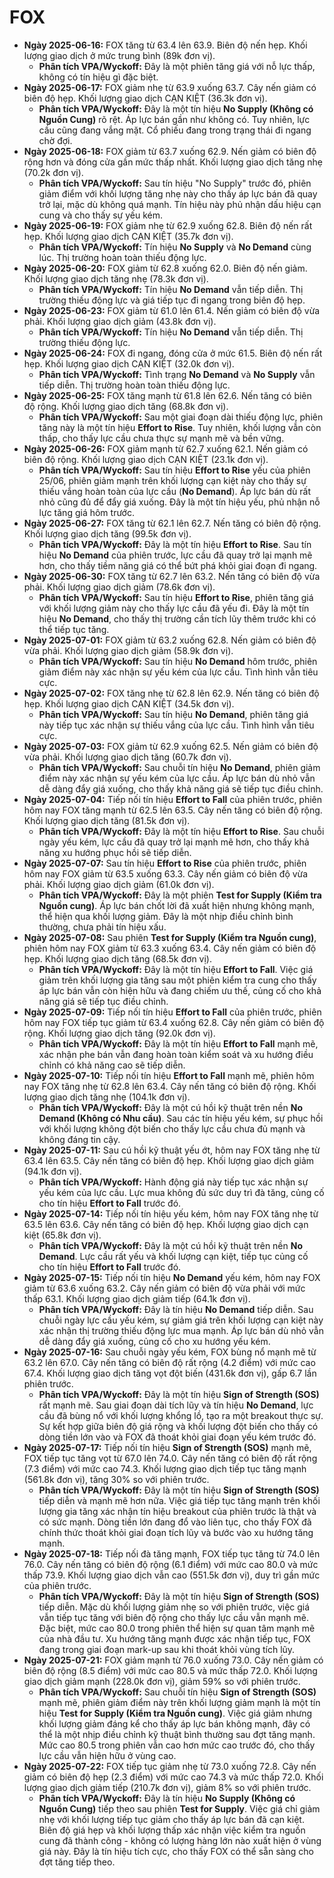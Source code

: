 # FOX

-   **Ngày 2025-06-16:** FOX tăng từ 63.4 lên 63.9. Biên độ nến hẹp. Khối lượng giao dịch ở mức trung bình (89k đơn vị).
    -   **Phân tích VPA/Wyckoff:** Đây là một phiên tăng giá với nỗ lực thấp, không có tín hiệu gì đặc biệt.
-   **Ngày 2025-06-17:** FOX giảm nhẹ từ 63.9 xuống 63.7. Cây nến giảm có biên độ hẹp. Khối lượng giao dịch CẠN KIỆT (36.3k đơn vị).
    -   **Phân tích VPA/Wyckoff:** Đây là một tín hiệu **No Supply (Không có Nguồn Cung)** rõ rệt. Áp lực bán gần như không có. Tuy nhiên, lực cầu cũng đang vắng mặt. Cổ phiếu đang trong trạng thái đi ngang chờ đợi.
-   **Ngày 2025-06-18:** FOX giảm từ 63.7 xuống 62.9. Nến giảm có biên độ rộng hơn và đóng cửa gần mức thấp nhất. Khối lượng giao dịch tăng nhẹ (70.2k đơn vị).
    -   **Phân tích VPA/Wyckoff:** Sau tín hiệu "No Supply" trước đó, phiên giảm điểm với khối lượng tăng nhẹ này cho thấy áp lực bán đã quay trở lại, mặc dù không quá mạnh. Tín hiệu này phủ nhận dấu hiệu cạn cung và cho thấy sự yếu kém.
- **Ngày 2025-06-19:** FOX giảm nhẹ từ 62.9 xuống 62.8. Biên độ nến rất hẹp. Khối lượng giao dịch CẠN KIỆT (35.7k đơn vị).
    - **Phân tích VPA/Wyckoff:** Tín hiệu **No Supply** và **No Demand** cùng lúc. Thị trường hoàn toàn thiếu động lực.
- **Ngày 2025-06-20:** FOX giảm từ 62.8 xuống 62.0. Biên độ nến giảm. Khối lượng giao dịch tăng nhẹ (78.3k đơn vị).
    - **Phân tích VPA/Wyckoff:** Tín hiệu **No Demand** vẫn tiếp diễn. Thị trường thiếu động lực và giá tiếp tục đi ngang trong biên độ hẹp.
- **Ngày 2025-06-23:** FOX giảm từ 61.0 lên 61.4. Nến giảm có biên độ vừa phải. Khối lượng giao dịch giảm (43.8k đơn vị).
    - **Phân tích VPA/Wyckoff:** Tín hiệu **No Demand** vẫn tiếp diễn. Thị trường thiếu động lực.
- **Ngày 2025-06-24:** FOX đi ngang, đóng cửa ở mức 61.5. Biên độ nến rất hẹp. Khối lượng giao dịch CẠN KIỆT (32.0k đơn vị).
    - **Phân tích VPA/Wyckoff:** Tình trạng **No Demand** và **No Supply** vẫn tiếp diễn. Thị trường hoàn toàn thiếu động lực.
- **Ngày 2025-06-25:** FOX tăng mạnh từ 61.8 lên 62.6. Nến tăng có biên độ rộng. Khối lượng giao dịch tăng (68.8k đơn vị).
    - **Phân tích VPA/Wyckoff:** Sau một giai đoạn dài thiếu động lực, phiên tăng này là một tín hiệu **Effort to Rise**. Tuy nhiên, khối lượng vẫn còn thấp, cho thấy lực cầu chưa thực sự mạnh mẽ và bền vững.
- **Ngày 2025-06-26:** FOX giảm mạnh từ 62.7 xuống 62.1. Nến giảm có biên độ rộng. Khối lượng giao dịch CẠN KIỆT (23.1k đơn vị).
    - **Phân tích VPA/Wyckoff:** Sau tín hiệu **Effort to Rise** yếu của phiên 25/06, phiên giảm mạnh trên khối lượng cạn kiệt này cho thấy sự thiếu vắng hoàn toàn của lực cầu (**No Demand**). Áp lực bán dù rất nhỏ cũng đủ để đẩy giá xuống. Đây là một tín hiệu yếu, phủ nhận nỗ lực tăng giá hôm trước.
- **Ngày 2025-06-27:** FOX tăng từ 62.1 lên 62.7. Nến tăng có biên độ rộng. Khối lượng giao dịch tăng (99.5k đơn vị).
    - **Phân tích VPA/Wyckoff:** Đây là một tín hiệu **Effort to Rise**. Sau tín hiệu **No Demand** của phiên trước, lực cầu đã quay trở lại mạnh mẽ hơn, cho thấy tiềm năng giá có thể bứt phá khỏi giai đoạn đi ngang.
- **Ngày 2025-06-30:** FOX tăng từ 62.7 lên 63.2. Nến tăng có biên độ vừa phải. Khối lượng giao dịch giảm (78.6k đơn vị).
    - **Phân tích VPA/Wyckoff:** Sau tín hiệu **Effort to Rise**, phiên tăng giá với khối lượng giảm này cho thấy lực cầu đã yếu đi. Đây là một tín hiệu **No Demand**, cho thấy thị trường cần tích lũy thêm trước khi có thể tiếp tục tăng.
- **Ngày 2025-07-01:** FOX giảm từ 63.2 xuống 62.8. Nến giảm có biên độ vừa phải. Khối lượng giao dịch giảm (58.9k đơn vị).
    - **Phân tích VPA/Wyckoff:** Sau tín hiệu **No Demand** hôm trước, phiên giảm điểm này xác nhận sự yếu kém của lực cầu. Tình hình vẫn tiêu cực.
- **Ngày 2025-07-02:** FOX tăng nhẹ từ 62.8 lên 62.9. Nến tăng có biên độ hẹp. Khối lượng giao dịch CẠN KIỆT (34.5k đơn vị).
    - **Phân tích VPA/Wyckoff:** Sau tín hiệu **No Demand**, phiên tăng giá này tiếp tục xác nhận sự thiếu vắng của lực cầu. Tình hình vẫn tiêu cực.
- **Ngày 2025-07-03:** FOX giảm từ 62.9 xuống 62.5. Nến giảm có biên độ vừa phải. Khối lượng giao dịch tăng (60.7k đơn vị).
    - **Phân tích VPA/Wyckoff:** Sau chuỗi tín hiệu **No Demand**, phiên giảm điểm này xác nhận sự yếu kém của lực cầu. Áp lực bán dù nhỏ vẫn dễ dàng đẩy giá xuống, cho thấy khả năng giá sẽ tiếp tục điều chỉnh.
- **Ngày 2025-07-04:** Tiếp nối tín hiệu **Effort to Fall** của phiên trước, phiên hôm nay FOX tăng mạnh từ 62.5 lên 63.5. Cây nến tăng có biên độ rộng. Khối lượng giao dịch tăng (81.5k đơn vị).
    - **Phân tích VPA/Wyckoff:** Đây là một tín hiệu **Effort to Rise**. Sau chuỗi ngày yếu kém, lực cầu đã quay trở lại mạnh mẽ hơn, cho thấy khả năng xu hướng phục hồi sẽ tiếp diễn.
- **Ngày 2025-07-07:** Sau tín hiệu **Effort to Rise** của phiên trước, phiên hôm nay FOX giảm từ 63.5 xuống 63.3. Cây nến giảm có biên độ vừa phải. Khối lượng giao dịch giảm (61.0k đơn vị).
    - **Phân tích VPA/Wyckoff:** Đây là một phiên **Test for Supply (Kiểm tra Nguồn cung)**. Áp lực bán chốt lời đã xuất hiện nhưng không mạnh, thể hiện qua khối lượng giảm. Đây là một nhịp điều chỉnh bình thường, chưa phải tín hiệu xấu.
- **Ngày 2025-07-08:** Sau phiên **Test for Supply (Kiểm tra Nguồn cung)**, phiên hôm nay FOX giảm từ 63.3 xuống 63.4. Cây nến giảm có biên độ hẹp. Khối lượng giao dịch tăng (68.5k đơn vị).
    - **Phân tích VPA/Wyckoff:** Đây là một tín hiệu **Effort to Fall**. Việc giá giảm trên khối lượng gia tăng sau một phiên kiểm tra cung cho thấy áp lực bán vẫn còn hiện hữu và đang chiếm ưu thế, củng cố cho khả năng giá sẽ tiếp tục điều chỉnh.
- **Ngày 2025-07-09:** Tiếp nối tín hiệu **Effort to Fall** của phiên trước, phiên hôm nay FOX tiếp tục giảm từ 63.4 xuống 62.8. Cây nến giảm có biên độ rộng. Khối lượng giao dịch tăng (92.0k đơn vị).
    - **Phân tích VPA/Wyckoff:** Đây là một tín hiệu **Effort to Fall** mạnh mẽ, xác nhận phe bán vẫn đang hoàn toàn kiểm soát và xu hướng điều chỉnh có khả năng cao sẽ tiếp diễn.
- **Ngày 2025-07-10:** Tiếp nối tín hiệu **Effort to Fall** mạnh mẽ, phiên hôm nay FOX tăng nhẹ từ 62.8 lên 63.4. Cây nến tăng có biên độ rộng. Khối lượng giao dịch tăng nhẹ (104.1k đơn vị).
    - **Phân tích VPA/Wyckoff:** Đây là một cú hồi kỹ thuật trên nền **No Demand (Không có Nhu cầu)**. Sau các tín hiệu yếu kém, sự phục hồi với khối lượng không đột biến cho thấy lực cầu chưa đủ mạnh và không đáng tin cậy.
- **Ngày 2025-07-11:** Sau cú hồi kỹ thuật yếu ớt, hôm nay FOX tăng nhẹ từ 63.4 lên 63.5. Cây nến tăng có biên độ hẹp. Khối lượng giao dịch giảm (94.1k đơn vị).
    - **Phân tích VPA/Wyckoff:** Hành động giá này tiếp tục xác nhận sự yếu kém của lực cầu. Lực mua không đủ sức duy trì đà tăng, củng cố cho tín hiệu **Effort to Fall** trước đó.
- **Ngày 2025-07-14:** Tiếp nối tín hiệu yếu kém, hôm nay FOX tăng nhẹ từ 63.5 lên 63.6. Cây nến tăng có biên độ hẹp. Khối lượng giao dịch cạn kiệt (65.8k đơn vị).
    - **Phân tích VPA/Wyckoff:** Đây là một cú hồi kỹ thuật trên nền **No Demand**. Lực cầu rất yếu và khối lượng cạn kiệt, tiếp tục củng cố cho tín hiệu **Effort to Fall** trước đó.
- **Ngày 2025-07-15:** Tiếp nối tín hiệu **No Demand** yếu kém, hôm nay FOX giảm từ 63.6 xuống 63.2. Cây nến giảm có biên độ vừa phải với mức thấp 63.1. Khối lượng giao dịch giảm tiếp (64.1k đơn vị).
    - **Phân tích VPA/Wyckoff:** Đây là tín hiệu **No Demand** tiếp diễn. Sau chuỗi ngày lực cầu yếu kém, sự giảm giá trên khối lượng cạn kiệt này xác nhận thị trường thiếu động lực mua mạnh. Áp lực bán dù nhỏ vẫn dễ dàng đẩy giá xuống, củng cố cho xu hướng yếu kém.
- **Ngày 2025-07-16:** Sau chuỗi ngày yếu kém, FOX bùng nổ mạnh mẽ từ 63.2 lên 67.0. Cây nến tăng có biên độ rất rộng (4.2 điểm) với mức cao 67.4. Khối lượng giao dịch tăng vọt đột biến (431.6k đơn vị), gấp 6.7 lần phiên trước.
    - **Phân tích VPA/Wyckoff:** Đây là một tín hiệu **Sign of Strength (SOS)** rất mạnh mẽ. Sau giai đoạn dài tích lũy và tín hiệu **No Demand**, lực cầu đã bùng nổ với khối lượng khổng lồ, tạo ra một breakout thực sự. Sự kết hợp giữa biên độ giá rộng và khối lượng đột biến cho thấy có dòng tiền lớn vào và FOX đã thoát khỏi giai đoạn yếu kém trước đó.
- **Ngày 2025-07-17:** Tiếp nối tín hiệu **Sign of Strength (SOS)** mạnh mẽ, FOX tiếp tục tăng vọt từ 67.0 lên 74.0. Cây nến tăng có biên độ rất rộng (7.3 điểm) với mức cao 74.3. Khối lượng giao dịch tiếp tục tăng mạnh (561.8k đơn vị), tăng 30% so với phiên trước.
    - **Phân tích VPA/Wyckoff:** Đây là một tín hiệu **Sign of Strength (SOS)** tiếp diễn và mạnh mẽ hơn nữa. Việc giá tiếp tục tăng mạnh trên khối lượng gia tăng xác nhận tín hiệu breakout của phiên trước là thật và có sức mạnh. Dòng tiền lớn đang đổ vào liên tục, cho thấy FOX đã chính thức thoát khỏi giai đoạn tích lũy và bước vào xu hướng tăng mạnh.
- **Ngày 2025-07-18:** Tiếp nối đà tăng mạnh, FOX tiếp tục tăng từ 74.0 lên 76.0. Cây nến tăng có biên độ rộng (6.1 điểm) với mức cao 80.0 và mức thấp 73.9. Khối lượng giao dịch vẫn cao (551.5k đơn vị), duy trì gần mức của phiên trước.
    - **Phân tích VPA/Wyckoff:** Đây là một tín hiệu **Sign of Strength (SOS)** tiếp diễn. Mặc dù khối lượng giảm nhẹ so với phiên trước, việc giá vẫn tiếp tục tăng với biên độ rộng cho thấy lực cầu vẫn mạnh mẽ. Đặc biệt, mức cao 80.0 trong phiên thể hiện sự quan tâm mạnh mẽ của nhà đầu tư. Xu hướng tăng mạnh được xác nhận tiếp tục, FOX đang trong giai đoạn mark-up sau khi thoát khỏi vùng tích lũy.
- **Ngày 2025-07-21:** FOX giảm mạnh từ 76.0 xuống 73.0. Cây nến giảm có biên độ rộng (8.5 điểm) với mức cao 80.5 và mức thấp 72.0. Khối lượng giao dịch giảm mạnh (228.0k đơn vị), giảm 59% so với phiên trước.
    - **Phân tích VPA/Wyckoff:** Sau chuỗi tín hiệu **Sign of Strength (SOS)** mạnh mẽ, phiên giảm điểm này trên khối lượng giảm mạnh là một tín hiệu **Test for Supply (Kiểm tra Nguồn cung)**. Việc giá giảm nhưng khối lượng giảm đáng kể cho thấy áp lực bán không mạnh, đây có thể là một nhịp điều chỉnh kỹ thuật bình thường sau đợt tăng mạnh. Mức cao 80.5 trong phiên vẫn cao hơn mức cao trước đó, cho thấy lực cầu vẫn hiện hữu ở vùng cao.
- **Ngày 2025-07-22:** FOX tiếp tục giảm nhẹ từ 73.0 xuống 72.8. Cây nến giảm có biên độ hẹp (2.3 điểm) với mức cao 74.3 và mức thấp 72.0. Khối lượng giao dịch giảm tiếp (210.7k đơn vị), giảm 8% so với phiên trước.
    - **Phân tích VPA/Wyckoff:** Đây là tín hiệu **No Supply (Không có Nguồn Cung)** tiếp theo sau phiên **Test for Supply**. Việc giá chỉ giảm nhẹ với khối lượng tiếp tục giảm cho thấy áp lực bán đã cạn kiệt. Biên độ giá hẹp và khối lượng thấp xác nhận việc kiểm tra nguồn cung đã thành công - không có lượng hàng lớn nào xuất hiện ở vùng giá này. Đây là tín hiệu tích cực, cho thấy FOX có thể sẵn sàng cho đợt tăng tiếp theo.


